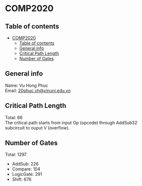 # COMP2020

## Table of contents
- [COMP2020](#comp2020)
  - [Table of contents](#table-of-contents)
  - [General info](#general-info)
  - [Critical Path Length](#critical-path-length)
  - [Number of Gates](#number-of-gates)

## General info
Name: Vu Hong Phuc\
Email: 20phuc.vh@vinuni.edu.vn

	
## Critical Path Length
Total: 66\
The critical path starts from input Op (opcode) through AddSub32 subcircuit to ouput V (overflow).
	
## Number of Gates
Total: 1297
* AddSub: 226
* Compare: 104
* LogicGate: 291
* Shift: 676
